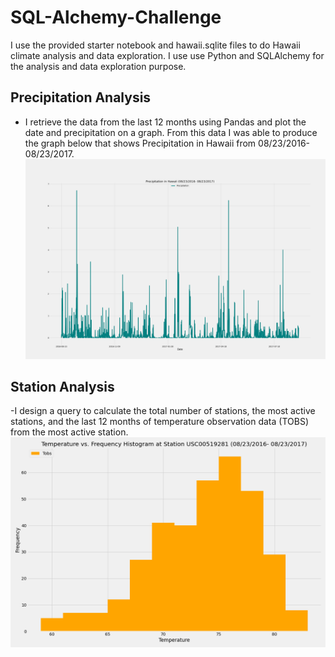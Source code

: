 # SQL-Alchemy-Challenge

I use the provided starter notebook and hawaii.sqlite files to do Hawaii climate analysis and data exploration. I use use Python and SQLAlchemy for the analysis and data exploration purpose. 

## Precipitation Analysis
- I retrieve the data from the last 12 months using Pandas and plot the date and precipitation on a graph. From this data I was able to produce the graph below that shows Precipitation in Hawaii from 08/23/2016- 08/23/2017.
![precipitation](Images/precipitation.png)

## Station Analysis
-I design a query to calculate the total number of stations, the most active stations, and the last 12 months of temperature observation data (TOBS) from the most active station.
![station-histogram](Images/temperature_vs_frequency.png)
